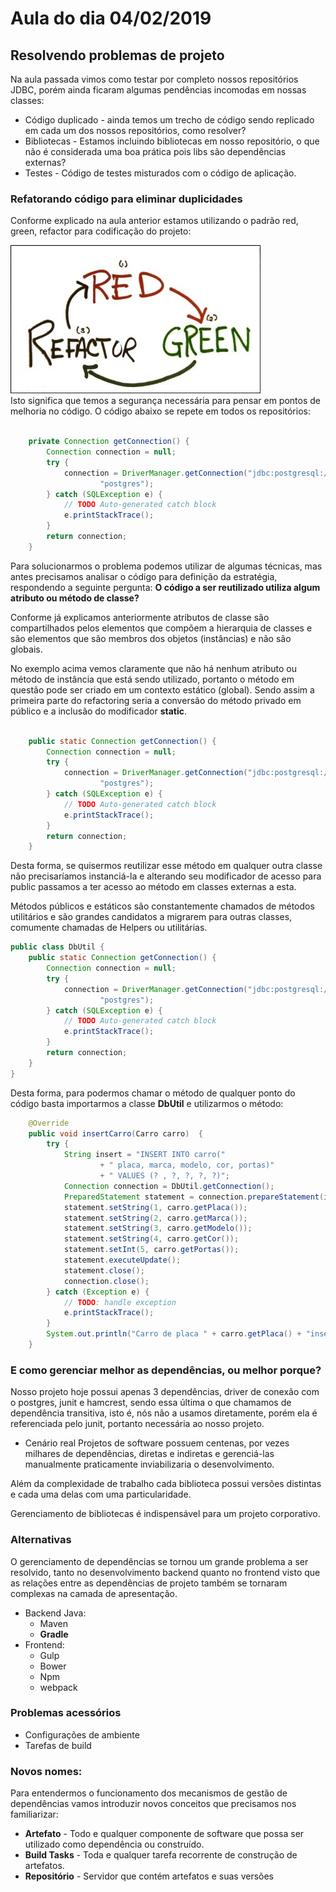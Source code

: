 # Aula do dia 04/02/2019

## Resolvendo problemas de projeto

Na aula passada vimos como testar por completo nossos repositórios JDBC, porém ainda ficaram algumas pendências incomodas em nossas classes:
 * Código duplicado - ainda temos um trecho de código sendo replicado em cada um dos nossos repositórios, como resolver?
 * Bibliotecas - Estamos incluindo bibliotecas em nosso repositório, o que não é considerada uma boa prática pois libs são dependências externas?
  * Testes - Código de testes misturados com o código de aplicação.
 
### Refatorando código para eliminar duplicidades
Conforme explicado na aula anterior estamos utilizando o padrão red, green, refactor para codificação do projeto:


 ![Red, Green, Refactor](../imagens/06_red_green_refactor.jpg  "Red, Green, Refactor")    
 Isto significa que temos a segurança necessária para pensar em pontos de melhoria no código. 
 O código abaixo se repete em todos os repositórios:
 
```java 
 
	private Connection getConnection() {
		Connection connection = null;
		try {
			connection = DriverManager.getConnection("jdbc:postgresql://localhost:5432/locadora", "postgres",
					"postgres");
		} catch (SQLException e) {
			// TODO Auto-generated catch block
			e.printStackTrace();
		}
		return connection;
	}
```
Para solucionarmos o problema podemos utilizar de algumas técnicas, mas antes precisamos analisar o código para definição da estratégia, respondendo a seguinte pergunta:
    **O código a ser reutilizado utiliza algum atributo ou método de classe?**

Conforme já explicamos anteriormente atributos de classe são compartilhados pelos elementos que compõem a hierarquia de classes e são elementos que são membros dos objetos (instâncias) e não são globais. 

No exemplo acima vemos claramente que não há nenhum atributo ou método de instância que está sendo utilizado, portanto o método em questão pode ser criado em um contexto estático (global). Sendo assim a primeira parte do refactoring seria a conversão do método privado em  público e a inclusão do modificador **static**. 

```java 
 
	public static Connection getConnection() {
		Connection connection = null;
		try {
			connection = DriverManager.getConnection("jdbc:postgresql://localhost:5432/locadora", "postgres",
					"postgres");
		} catch (SQLException e) {
			// TODO Auto-generated catch block
			e.printStackTrace();
		}
		return connection;
	}
```

Desta forma, se quisermos reutilizar esse método em qualquer outra classe não precisaríamos instanciá-la e alterando seu modificador de acesso para public passamos a ter acesso ao método em classes externas a esta.

Métodos públicos e estáticos são constantemente chamados de métodos utilitários e são grandes candidatos a migrarem para outras classes, comumente chamadas de Helpers ou utilitárias. 

```java 
public class DbUtil { 
	public static Connection getConnection() {
		Connection connection = null;
		try {
			connection = DriverManager.getConnection("jdbc:postgresql://localhost:5432/locadora", "postgres",
					"postgres");
		} catch (SQLException e) {
			// TODO Auto-generated catch block
			e.printStackTrace();
		}
		return connection;
	}
}
```
Desta forma, para podermos chamar o método de qualquer ponto do código basta importarmos a classe **DbUtil** e utilizarmos o método:

```java 
	@Override
	public void insertCarro(Carro carro)  {
		try {
			String insert = "INSERT INTO carro(" 
					+ "	placa, marca, modelo, cor, portas)"
					+ "	VALUES (? , ?, ?, ?, ?)";
			Connection connection = DbUtil.getConnection();
			PreparedStatement statement = connection.prepareStatement(insert);
			statement.setString(1, carro.getPlaca());
			statement.setString(2, carro.getMarca());
			statement.setString(3, carro.getModelo());
			statement.setString(4, carro.getCor());
			statement.setInt(5, carro.getPortas());
			statement.executeUpdate();
			statement.close();
			connection.close();
		} catch (Exception e) {
			// TODO: handle exception
			e.printStackTrace();
		}
		System.out.println("Carro de placa " + carro.getPlaca() + "inserido com sucesso");
	}
```

### E como gerenciar melhor as dependências, ou melhor porque?

Nosso projeto hoje possui apenas 3 dependências, driver de conexão com o postgres, junit e hamcrest, sendo essa última o que chamamos de dependência transitiva, isto é, nós não a usamos diretamente, porém ela é referenciada pelo junit, portanto necessária ao nosso projeto.

 * Cenário real
 Projetos de software possuem centenas, por vezes milhares de dependências, diretas e indiretas e gerenciá-las manualmente praticamente inviabilizaria o desenvolvimento. 
 
Além da complexidade de trabalho cada biblioteca possui versões distintas e cada uma delas com uma particularidade. 

Gerenciamento de bibliotecas é indispensável para um projeto corporativo.

### Alternativas
O gerenciamento de dependências se tornou um grande problema a ser resolvido, tanto no desenvolvimento backend quanto no frontend visto que as relações entre as dependências de projeto também se tornaram complexas na camada de apresentação. 

 * Backend Java:
     * Maven
     * **Gradle**
 * Frontend:
     * Gulp
     * Bower
     * Npm
     * webpack
     
###  Problemas acessórios
 * Configurações de ambiente
 * Tarefas de build
      
### Novos nomes:
 Para entendermos o funcionamento dos mecanismos de gestão de dependências vamos introduzir novos conceitos que precisamos nos familiarizar:
  * **Artefato** - Todo e qualquer componente de software que possa ser utilizado como dependência ou construído.
  * **Build Tasks** - Toda e qualquer tarefa recorrente de construção de artefatos.
  * **Repositório** - Servidor que contém artefatos e suas versões
